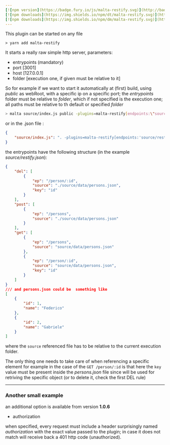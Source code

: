 ```yaml
---
[![npm version](https://badge.fury.io/js/malta-restify.svg)](http://badge.fury.io/js/malta-restify)
[![npm downloads](https://img.shields.io/npm/dt/malta-restify.svg)](https://npmjs.org/package/malta-restify)
[![npm downloads](https://img.shields.io/npm/dm/malta-restify.svg)](https://npmjs.org/package/malta-restify)  
---  
```


This plugin can be started on any file


`> yarn add malta-restify`  

It starts a really raw simple http server, parameters:
- entrypoints (mandatory)  
- port [3001]
- host [127.0.0.1]
- folder [execution one, if given must be relative to it]



So for example if we want to start it automatically at (first) build, using _public_ as webRoot, with a specific ip on a specific port;
the _entrypoints_ folder must be relative to _folder_, which if not specified is the execution one; all paths must be relative to th default or specified _folder_
``` sh
> malta source/index.js public -plugins=malta-restify[endpoints:\"source/restify.json\"]
```
or in the .json file :
``` json
{
    "source/index.js": ". -plugins=malta-restify[endpoints:'source/restify.json']"
}
```



the entrypoints have the following structure (in the example _source/restify.json_):

``` json
{
    "del": [
        {
            "ep": "/person/:id",
            "source": "./source/data/persons.json",
            "key": "id"
        }
    ],
    "post": [
        {
            "ep": "/persons",
            "source": "./source/data/persons.json"
        }
    ],
    "get": [
        {
            "ep": "/persons",
            "source": "source/data/persons.json"
        },
        {
            "ep": "/person/:id",
            "source": "source/data/persons.json",
            "key": "id"
        }   
    ]
}
/// and persons.json could be  something like
[
    {
        "id": 1,
        "name": "Federico"
    },
    {
        "id": 2,
        "name": "Gabriele"
    }
]
``` 

where the `source` referenced file has to be relative to the current execution folder.

The only thing one needs to take care of when referencing a specific element for example in the case of the `GET /person/:id` is that 
here the `key` value must be present inside the _persons.json_ file since will be used for retriving
the specific object (or to delete it, check the first DEL rule)

---
### Another small example

an additional option is available from version **1.0.6**
- authorization 

when specified, every request must include a header surprisingly named _authorization_ with the exact value passed to the plugin; in case it does not match will receive back a 401 http code (unauthorized).